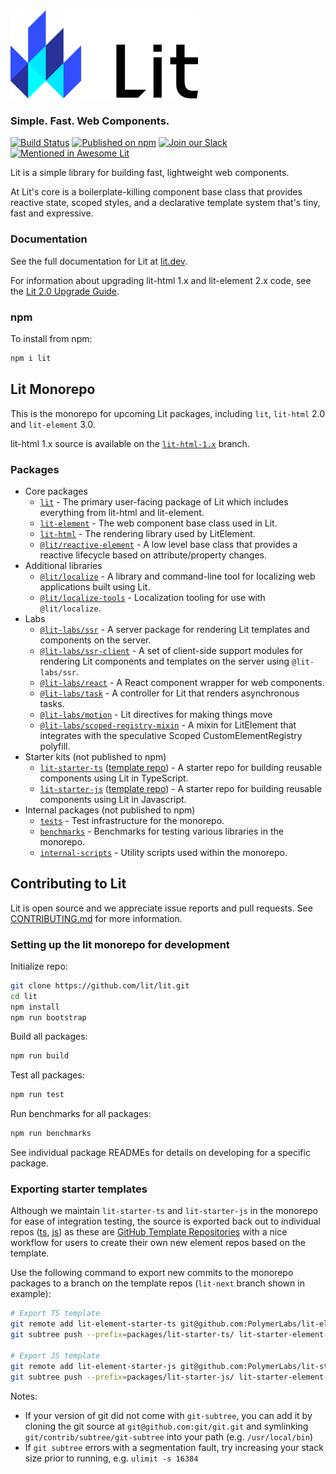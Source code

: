 <img src="./packages/lit/logo.svg" alt="Lit" width="300" height="141">

### Simple. Fast. Web Components.

[![Build Status](https://github.com/lit/lit/actions/workflows/tests.yml/badge.svg)](https://github.com/lit/lit/actions/workflows/tests.yml)
[![Published on npm](https://img.shields.io/npm/v/lit.svg?logo=npm)](https://www.npmjs.com/package/lit)
[![Join our Slack](https://img.shields.io/badge/slack-join%20chat-4a154b.svg?logo=slack)](https://lit.dev/slack-invite/)
[![Mentioned in Awesome Lit](https://awesome.re/mentioned-badge.svg)](https://github.com/web-padawan/awesome-lit)

Lit is a simple library for building fast, lightweight web components.

At Lit's core is a boilerplate-killing component base class that provides reactive state, scoped styles, and a declarative template system that's tiny, fast and expressive.

### Documentation

See the full documentation for Lit at [lit.dev](https://lit.dev).

For information about upgrading lit-html 1.x and lit-element 2.x code, see the [Lit 2.0 Upgrade Guide](https://lit.dev/docs/releases/upgrade/).

### npm

To install from npm:

```sh
npm i lit
```

## Lit Monorepo

This is the monorepo for upcoming Lit packages, including `lit`, `lit-html` 2.0 and `lit-element` 3.0.

lit-html 1.x source is available on the [`lit-html-1.x`](https://github.com/lit/lit/tree/lit-html-1.x) branch.

### Packages

- Core packages
  - [`lit`](./packages/lit) - The primary user-facing package of Lit which includes everything from lit-html and lit-element.
  - [`lit-element`](./packages/lit-element) - The web component base class used in Lit.
  - [`lit-html`](./packages/lit-html) - The rendering library used by LitElement.
  - [`@lit/reactive-element`](./packages/reactive-element) - A low level base class that provides a reactive lifecycle based on attribute/property changes.
- Additional libraries
  - [`@lit/localize`](./packages/localize) - A library and command-line tool for localizing web applications built using Lit.
  - [`@lit/localize-tools`](./packages/localize-tools) - Localization tooling for use with `@lit/localize`.
- Labs
  - [`@lit-labs/ssr`](./packages/labs/ssr) - A server package for rendering Lit templates and components on the server.
  - [`@lit-labs/ssr-client`](./packages/labs/ssr-client) - A set of client-side support modules for rendering Lit components and templates on the server using `@lit-labs/ssr`.
  - [`@lit-labs/react`](./packages/labs/react) - A React component wrapper for web components.
  - [`@lit-labs/task`](./packages/labs/task) - A controller for Lit that renders asynchronous tasks.
  - [`@lit-labs/motion`](./packages/labs/motion) - Lit directives for making things move
  - [`@lit-labs/scoped-registry-mixin`](./packages/labs/scoped-registry-mixin) - A mixin for LitElement that integrates with the speculative Scoped CustomElementRegistry polyfill.
- Starter kits (not published to npm)
  - [`lit-starter-ts`](./packages/lit-starter-ts) ([template repo](https://github.com/PolymerLabs/lit-element-starter-ts/tree/lit-next)) - A starter repo for building reusable components using Lit in TypeScript.
  - [`lit-starter-js`](./packages/lit-starter-js) ([template repo](https://github.com/PolymerLabs/lit-element-starter-js/tree/lit-next)) - A starter repo for building reusable components using Lit in Javascript.
- Internal packages (not published to npm)
  - [`tests`](./packages/tests) - Test infrastructure for the monorepo.
  - [`benchmarks`](./packages/benchmarks) - Benchmarks for testing various libraries in the monorepo.
  - [`internal-scripts`](./packages/internal-scripts) - Utility scripts used within the monorepo.

## Contributing to Lit

Lit is open source and we appreciate issue reports and pull requests. See [CONTRIBUTING.md](./CONTRIBUTING.md) for more information.

### Setting up the lit monorepo for development

Initialize repo:

```sh
git clone https://github.com/lit/lit.git
cd lit
npm install
npm run bootstrap
```

Build all packages:

```sh
npm run build
```

Test all packages:

```sh
npm run test
```

Run benchmarks for all packages:

```sh
npm run benchmarks
```

See individual package READMEs for details on developing for a specific package.

### Exporting starter templates

Although we maintain `lit-starter-ts` and `lit-starter-js` in
the monorepo for ease of integration testing, the source is exported back out to
individual repos ([ts](https://github.com/PolymerLabs/lit-element-starter-ts),
[js](https://github.com/PolymerLabs/lit-element-starter-js)) as these are
[GitHub Template Repositories](https://docs.github.com/en/free-pro-team@latest/github/creating-cloning-and-archiving-repositories/creating-a-template-repository)
with a nice workflow for users to create their own new element repos based on
the template.

Use the following command to export new commits to the monorepo packages to a
branch on the template repos (`lit-next` branch shown in example):

```sh
# Export TS template
git remote add lit-element-starter-ts git@github.com:PolymerLabs/lit-element-starter-ts.git
git subtree push --prefix=packages/lit-starter-ts/ lit-starter-element-ts lit-next

# Export JS template
git remote add lit-element-starter-js git@github.com:PolymerLabs/lit-starter-js.git
git subtree push --prefix=packages/lit-starter-js/ lit-starter-element-js lit-next
```

Notes:

- If your version of git did not come with `git-subtree`, you can add it by cloning the git source at `git@github.com:git/git.git` and symlinking `git/contrib/subtree/git-subtree` into your path (e.g. `/usr/local/bin`)
- If `git subtree` errors with a segmentation fault, try increasing your stack size prior to running, e.g. `ulimit -s 16384`
